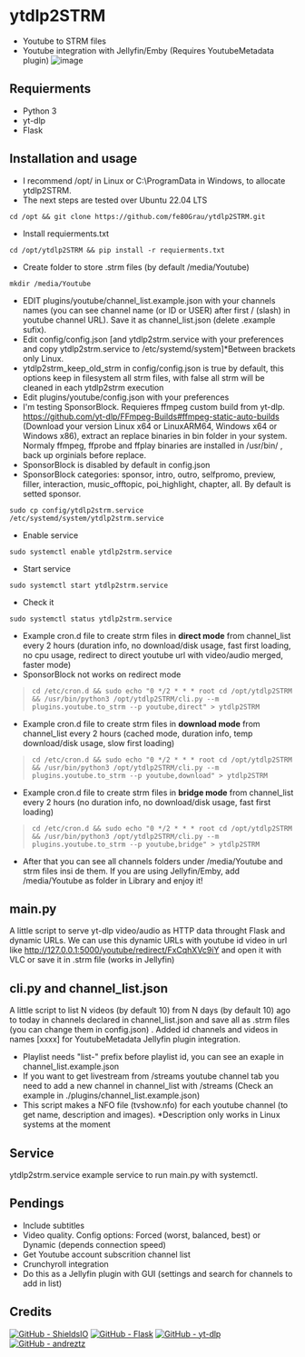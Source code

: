 # ytdlp2STRM
* Youtube to STRM files
* Youtube integration with Jellyfin/Emby (Requires YoutubeMetadata plugin)
![image](https://user-images.githubusercontent.com/6680464/227725095-8451ea3b-d404-47d7-82b6-59ec9f683eb2.png)

## Requierments
* Python 3
* yt-dlp
* Flask

## Installation and usage
* I recommend /opt/ in Linux or C:\ProgramData in Windows, to allocate ytdlp2STRM.
* The next steps are tested over Ubuntu 22.04 LTS
```console
cd /opt && git clone https://github.com/fe80Grau/ytdlp2STRM.git
```
* Install requierments.txt
```console
cd /opt/ytdlp2STRM && pip install -r requierments.txt
```
* Create folder to store .strm files (by default /media/Youtube)
```console
mkdir /media/Youtube
```
* EDIT plugins/youtube/channel_list.example.json with your channels names (you can see channel name (or ID or USER)  after first / (slash) in youtube channel URL). Save it as channel_list.json (delete .example sufix).
* Edit config/config.json [and ytdlp2strm.service with your preferences and copy ytdlp2strm.service to /etc/systemd/system]*Between brackets only Linux.
* ytdlp2strm_keep_old_strm in config/config.json is true by default, this options keep in filesystem all strm files,  with false all strm will be cleaned in each ytdlp2strm execution
* Edit plugins/youtube/config.json with your preferences
* I'm testing SponsorBlock. Requieres ffmpeg custom build from yt-dlp. https://github.com/yt-dlp/FFmpeg-Builds#ffmpeg-static-auto-builds (Download your version Linux x64 or LinuxARM64, Windows x64 or Windows x86), extract an replace binaries in bin folder in your system. Normaly ffmpeg, ffprobe and ffplay binaries are installed in /usr/bin/ , back up orginials before replace. 
* SponsorBlock is disabled by default in config.json
* SponsorBlock categories: sponsor, intro, outro, selfpromo, preview, filler, interaction, music_offtopic, poi_highlight, chapter, all. By default is setted sponsor.
```console
sudo cp config/ytdlp2strm.service /etc/systemd/system/ytdlp2strm.service
```
* Enable service
```console
sudo systemctl enable ytdlp2strm.service
```
* Start service
```console
sudo systemctl start ytdlp2strm.service
```
* Check it
```console
sudo systemctl status ytdlp2strm.service
```

* Example cron.d file to create strm files in **direct mode** from channel_list every 2 hours (duration info, no download/disk usage, fast first loading, no cpu usage, redirect to direct youtube url with video/audio merged, faster mode)
* SponsorBlock not works on redirect mode
> ``` console
> cd /etc/cron.d && sudo echo "0 */2 * * * root cd /opt/ytdlp2STRM && /usr/bin/python3 /opt/ytdlp2STRM/cli.py --m plugins.youtube.to_strm --p youtube,direct" > ytdlp2STRM
> ```
* Example cron.d file to create strm files in **download mode** from channel_list every 2 hours (cached mode, duration info, temp download/disk usage, slow first loading)
> ``` console
> cd /etc/cron.d && sudo echo "0 */2 * * * root cd /opt/ytdlp2STRM && /usr/bin/python3 /opt/ytdlp2STRM/cli.py --m plugins.youtube.to_strm --p youtube,download" > ytdlp2STRM
> ```
* Example cron.d file to create strm files in **bridge mode** from channel_list every 2 hours (no duration info, no download/disk usage, fast first loading)
> ``` console
> cd /etc/cron.d && sudo echo "0 */2 * * * root cd /opt/ytdlp2STRM && /usr/bin/python3 /opt/ytdlp2STRM/cli.py --m plugins.youtube.to_strm --p youtube,bridge" > ytdlp2STRM
> ```

* After that you can see all channels folders under /media/Youtube and strm files insi                              de them. If you are using Jellyfin/Emby, add /media/Youtube as folder in Library and enjoy it!

## main.py 
A little script to serve yt-dlp video/audio as HTTP data throught Flask and dynamic URLs. We can use this dynamic URLs with youtube id video in url like http://127.0.0.1:5000/youtube/redirect/FxCqhXVc9iY and open it with VLC or save it in .strm file (works in Jellyfin)

## cli.py and channel_list.json
A little script to list N videos (by default 10) from N days (by default 10) ago to today in channels declared in channel_list.json and save all as .strm files (you can change them in config.json) . Added id channels and videos in names [xxxx] for YoutubeMetadata Jellyfin plugin integration.

* Playlist needs "list-" prefix before playlist id, you can see an exaple in channel_list.example.json
* If you want to get livestream from /streams youtube channel tab you need to add a new channel in channel_list with /streams (Check an example in ./plugins/channel_list.example.json)
* This script makes a NFO file (tvshow.nfo) for each youtube channel (to get name, description and images). *Description only works in Linux systems at the moment

## Service
ytdlp2strm.service example service to run main.py with systemctl. 

## Pendings
* Include subtitles
* Video quality. Config options: Forced (worst, balanced, best) or Dynamic (depends connection speed)
* Get Youtube account subscrition channel list
* Crunchyroll integration
* Do this as a Jellyfin plugin with GUI (settings and search for channels to add in list)

## Credits
[![GitHub - ShieldsIO](https://img.shields.io/badge/GitHub-ShieldsIO-42b983?logo=GitHub)](https://github.com/badges/shields)
[![GitHub - Flask](https://img.shields.io/badge/GitHub-Flask-0000ff?logo=GitHub)](https://github.com/pallets/flask)
[![GitHub - yt-dlp](https://img.shields.io/badge/GitHub-ytdlp-ff0000?logo=GitHub)](https://github.com/yt-dlp/yt-dlp)
[![GitHub - andreztz](https://img.shields.io/badge/GitHub-andreztz-ffc230?logo=GitHub)](https://gist.github.com/andreztz/9e472fa6daa17d2f954958fc33e5a296)
